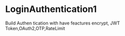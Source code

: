 # LoginAuthentication1
Build Authen tication with have feactures encrypt, JWT Token,OAuth2,OTP,RateLimit
